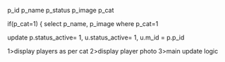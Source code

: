 p_id
p_name
p_status
p_image
p_cat

if(p_cat=1)
{
select p_name, p_image where p_cat=1


update p.status_active= 1, u.status_active= 1, u.m_id = p.p_id

1>display players as per cat
2>display player photo
3>main update logic